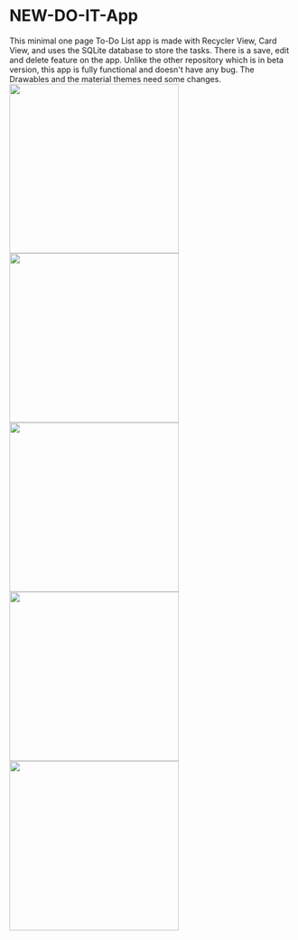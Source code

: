 # NEW-DO-IT-App
This minimal one page To-Do List app is made with Recycler View, Card View, and uses
the SQLite database to store the tasks. There is a save, edit and delete feature on the app.
Unlike the other repository which is in beta version, this app is fully functional and doesn't have any bug.
The Drawables and the material themes need some changes. 
</br>
<img src = "https://github.com/saikatbishal/Images-of-me/blob/master/img1.jpeg" width = "300"/>
<img src = "https://github.com/saikatbishal/Images-of-me/blob/master/img5.jpeg" width ="300"/>
<img src = "https://github.com/saikatbishal/Images-of-me/blob/master/img2.jpeg" width ="300"/>
<img src = "https://github.com/saikatbishal/Images-of-me/blob/master/img4.jpeg" width ="300"/>
<img src = "https://github.com/saikatbishal/Images-of-me/blob/master/img3.jpeg" width ="300"/>
